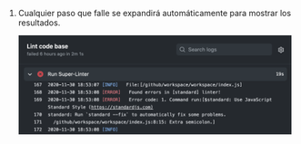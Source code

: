 1. Cualquier paso que falle se expandirá automáticamente para mostrar los resultados.

   ![Resultados del flujo de trabajo de Super linter](/assets/images/help/repository/super-linter-workflow-results-updated-2.png)
